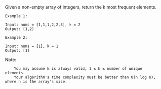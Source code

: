 Given a non-empty array of integers, return the k most frequent elements.

```
Example 1:

Input: nums = [1,1,1,2,2,3], k = 2
Output: [1,2]

Example 2:

Input: nums = [1], k = 1
Output: [1]
```

Note:

		You may assume k is always valid, 1 ≤ k ≤ number of unique elements.
		Your algorithm's time complexity must be better than O(n log n), where n is the array's size.

